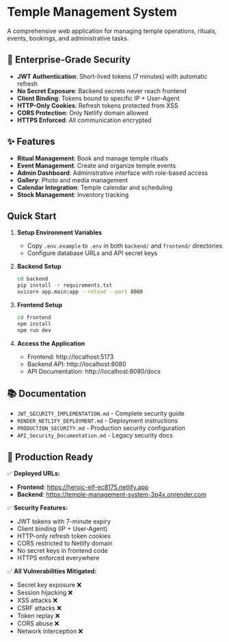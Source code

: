 # Temple Management System

A comprehensive web application for managing temple operations, rituals, events, bookings, and administrative tasks.

## 🔐 **Enterprise-Grade Security**

- **JWT Authentication**: Short-lived tokens (7 minutes) with automatic refresh
- **No Secret Exposure**: Backend secrets never reach frontend
- **Client Binding**: Tokens bound to specific IP + User-Agent
- **HTTP-Only Cookies**: Refresh tokens protected from XSS
- **CORS Protection**: Only Netlify domain allowed
- **HTTPS Enforced**: All communication encrypted

## ✨ **Features**

- **Ritual Management**: Book and manage temple rituals
- **Event Management**: Create and organize temple events  
- **Admin Dashboard**: Administrative interface with role-based access
- **Gallery**: Photo and media management
- **Calendar Integration**: Temple calendar and scheduling
- **Stock Management**: Inventory tracking

## Quick Start

1. **Setup Environment Variables**
   - Copy `.env.example` to `.env` in both `backend/` and `frontend/` directories
   - Configure database URLs and API secret keys

2. **Backend Setup**
   ```bash
   cd backend
   pip install -r requirements.txt
   uvicorn app.main:app --reload --port 8080
   ```

3. **Frontend Setup**
   ```bash
   cd frontend
   npm install
   npm run dev
   ```

4. **Access the Application**
   - Frontend: http://localhost:5173
   - Backend API: http://localhost:8080
   - API Documentation: http://localhost:8080/docs

## 📚 **Documentation**

- `JWT_SECURITY_IMPLEMENTATION.md` - Complete security guide
- `RENDER_NETLIFY_DEPLOYMENT.md` - Deployment instructions
- `PRODUCTION_SECURITY.md` - Production security configuration
- `API_Security_Documentation.md` - Legacy security docs

## 🚀 **Production Ready**

✅ **Deployed URLs:**
- **Frontend**: https://heroic-elf-ec8175.netlify.app
- **Backend**: https://temple-management-system-3p4x.onrender.com

✅ **Security Features:**
- JWT tokens with 7-minute expiry
- Client binding (IP + User-Agent)
- HTTP-only refresh token cookies
- CORS restricted to Netlify domain
- No secret keys in frontend code
- HTTPS enforced everywhere

✅ **All Vulnerabilities Mitigated:**
- Secret key exposure ❌
- Session hijacking ❌  
- XSS attacks ❌
- CSRF attacks ❌
- Token replay ❌
- CORS abuse ❌
- Network interception ❌
